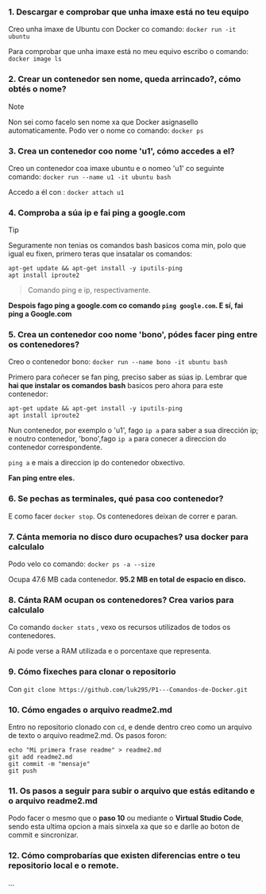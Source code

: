 ### 1. Descargar e comprobar que unha imaxe está no teu equipo

Creo unha imaxe de Ubuntu con Docker co comando: `docker run -it ubuntu`

Para comprobar que unha imaxe está no meu equivo escribo o comando: `docker image ls`
### 2. Crear un contenedor sen nome, queda arrincado?, cómo obtés o nome?
>[!NOTE]
>Non sei como facelo sen nome xa que Docker asignasello automaticamente.
>Podo ver o nome co comando: `docker ps`
### 3. Crea un contenedor coo nome 'u1', cómo accedes a el?
Creo un contenedor coa imaxe ubuntu e o nomeo 'u1' co seguinte comando: `docker run --name u1 -it ubuntu bash` 

Accedo a él con : `docker attach u1`
### 4. Comproba a súa ip e fai ping a google.com
>[!TIP]
> Seguramente non tenias os comandos bash basicos coma min, polo que igual eu fixen, primero teras que insatalar os comandos: 
```
apt-get update && apt-get install -y iputils-ping 
apt install iproute2
```
>Comando ping e ip, respectivamente.

**Despois fago ping a google.com co comando `ping google.com`. E sí, fai ping a Google.com**

### 5. Crea un contenedor coo nome 'bono', pódes facer ping entre os contenedores?
Creo o contenedor bono: `docker run --name bono -it ubuntu bash`

Primero para coñecer se fan ping, preciso saber as súas ip.
Lembrar que **hai que instalar os comandos bash** basicos pero ahora para este contenedor:
```
apt-get update && apt-get install -y iputils-ping 
apt install iproute2
```

Nun contenedor, por exemplo o 'u1', fago `ip a` para saber a sua dirección ip; e noutro contenedor, 'bono',fago `ip a` para conecer a direccion do contenedor correspondente.

`ping a` e mais a direccion ip do contenedor obxectivo.

**Fan ping entre eles.**
### 6. Se pechas as terminales, qué pasa coo contenedor?
E como facer `docker stop`. Os contenedores deixan de correr e paran.
### 7. Cánta memoria no disco duro ocupaches? usa docker para calculalo
Podo velo co comando: `docker ps -a --size` 

Ocupa 47.6 MB cada contenedor. **95.2 MB en total de espacio en disco.**
### 8. Cánta RAM ocupan os contenedores? Crea varios para calculalo
Co comando `docker stats` , vexo os recursos utilizados de todos os contenedores.

Ai pode verse a RAM utilizada e o porcentaxe que representa.
### 9. Cómo fixeches para clonar o repositorio
Con `git clone https://github.com/luk295/P1---Comandos-de-Docker.git`
### 10. Cómo engades o arquivo readme2.md
Entro no repositorio clonado con `cd`, e dende dentro creo como un arquivo de texto o arquivo readme2.md. Os pasos foron: 
```
echo "Mi primera frase readme" > readme2.md
git add readme2.md
git commit -m "mensaje"
git push
```
### 11. Os pasos a seguir para subir o arquivo que estás editando e o arquivo readme2.md
Podo facer o mesmo que o **paso 10** ou mediante o **Virtual Studio Code**, sendo esta ultima opcion a mais sinxela xa que so e darlle ao boton de commit e sincronizar.
### 12. Cómo comprobarías que existen diferencias entre o teu repositorio local e o remote.
...


